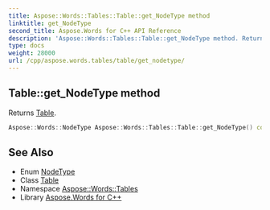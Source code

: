 ```yaml
---
title: Aspose::Words::Tables::Table::get_NodeType method
linktitle: get_NodeType
second_title: Aspose.Words for C++ API Reference
description: 'Aspose::Words::Tables::Table::get_NodeType method. Returns Table in C++.'
type: docs
weight: 28000
url: /cpp/aspose.words.tables/table/get_nodetype/
---
```

## Table::get_NodeType method


Returns [Table](../../../aspose.words/nodetype/).

```cpp
Aspose::Words::NodeType Aspose::Words::Tables::Table::get_NodeType() const override
```

## See Also

* Enum [NodeType](../../../aspose.words/nodetype/)
* Class [Table](../)
* Namespace [Aspose::Words::Tables](../../)
* Library [Aspose.Words for C++](../../../)
